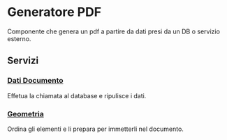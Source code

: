 # Generatore PDF 

Componente che genera un pdf a partire da dati presi da un DB o servizio esterno.

## Servizi

### [Dati Documento](./src/app/dati-documento.service.ts)

Effetua la chiamata al database e ripulisce i dati.

### [Geometria](./src/app/geometria-documento.service.ts)

Ordina gli elementi e li prepara per immetterli nel documento.